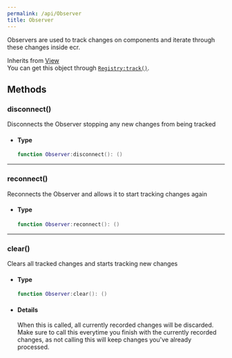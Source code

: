 ```yaml
---
permalink: /api/Observer
title: Observer
---
```


Observers are used to track changes on components and iterate through these changes inside ecr.

Inherits from [View](View)<br>
You can get this object through [`Registry:track()`](Registry#track).

## Methods

### disconnect()

Disconnects the Observer stopping any new changes from being tracked

- #### Type
	
	```lua
	function Observer:disconnect(): ()
	```

---

### reconnect()

Reconnects the Observer and allows it to start tracking changes again

- #### Type

	```lua
	function Observer:reconnect(): ()
	```
	
---

### clear()

Clears all tracked changes and starts tracking new changes

- #### Type
	
	```lua
	function Observer:clear(): ()
	```

- #### Details
	
	When this is called, all currently recorded changes will be discarded. Make sure to call this everytime you finish with the currently recorded changes, as not calling this will keep changes you've already processed.
